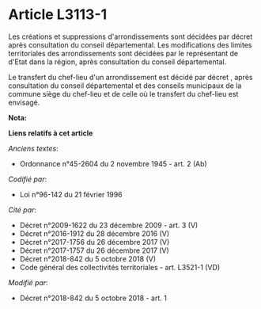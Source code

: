 # Article L3113-1

Les créations et suppressions d'arrondissements sont décidées par décret     après consultation du conseil départemental. Les
modifications des limites territoriales des arrondissements sont décidées par le représentant de d'Etat dans la région, après
consultation du conseil départemental. 

Le transfert du chef-lieu d'un arrondissement est décidé par décret     , après consultation du conseil départemental et des
conseils municipaux de la commune siège du chef-lieu et de celle où le transfert du chef-lieu est envisagé.

**Nota:**



**Liens relatifs à cet article**

_Anciens textes_:

  - Ordonnance n°45-2604 du 2 novembre 1945 - art. 2 (Ab)

_Codifié par_:

  - Loi n°96-142 du 21 février 1996

_Cité par_:

  - Décret n°2009-1622 du 23 décembre 2009 - art. 3 (V)
  - Décret n°2016-1912 du 28 décembre 2016 (V)
  - Décret n°2017-1756 du 26 décembre 2017 (V)
  - Décret n°2017-1757 du 26 décembre 2017 (V)
  - Décret n°2018-842 du 5 octobre 2018 (V)
  - Code général des collectivités territoriales - art. L3521-1 (VD)

_Modifié par_:

  - Décret n°2018-842 du 5 octobre 2018 - art. 1
